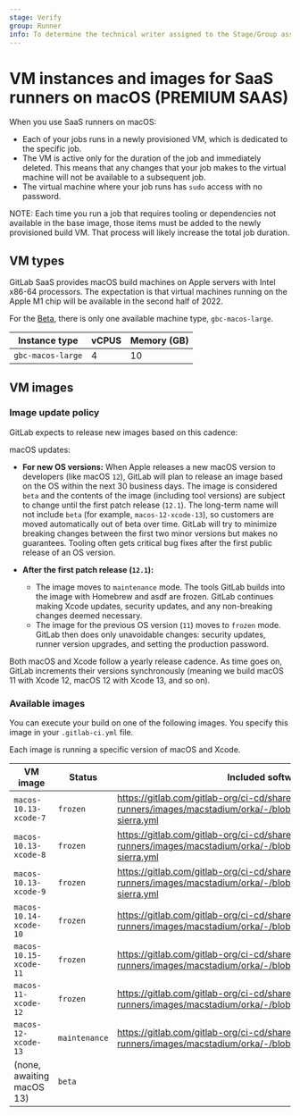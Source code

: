 ```yaml
---
stage: Verify
group: Runner
info: To determine the technical writer assigned to the Stage/Group associated with this page, see https://about.gitlab.com/handbook/engineering/ux/technical-writing/#assignments
---
```


# VM instances and images for SaaS runners on macOS **(PREMIUM SAAS)**

When you use SaaS runners on macOS:

- Each of your jobs runs in a newly provisioned VM, which is dedicated to the specific job.
- The VM is active only for the duration of the job and immediately deleted. This means that any changes that your job makes to the virtual machine will not be available to a subsequent job.
- The virtual machine where your job runs has `sudo` access with no password.

NOTE:
Each time you run a job that requires tooling or dependencies not available in the base image, those items must be added to the newly provisioned build VM. That process will likely increase the total job duration.

## VM types

GitLab SaaS provides macOS build machines on Apple servers with Intel x86-64 processors.
The expectation is that virtual machines running on the Apple M1 chip will be available in the second half of 2022.

For the [Beta](../../../../policy/alpha-beta-support.md#beta-features), there is only one available machine type, `gbc-macos-large`.

| Instance type | vCPUS | Memory (GB) |
| --------- | --- | ------- |
|  `gbc-macos-large` | 4 | 10 |

## VM images

### Image update policy

GitLab expects to release new images based on this cadence:

macOS updates:

- **For new OS versions:** When Apple releases a new macOS version to developers (like macOS `12`), GitLab will plan to release an image based on the OS within the next 30 business days. The image is considered `beta` and the contents of the image (including tool versions) are subject to change until the first patch release (`12.1`). The long-term name will not include `beta` (for example, `macos-12-xcode-13`), so customers are moved automatically out of beta over time. GitLab will try to minimize breaking changes between the first two minor versions but makes no guarantees. Tooling often gets critical bug fixes after the first public release of an OS version.

- **After the first patch release (`12.1`):**
  - The image moves to `maintenance` mode. The tools GitLab builds into the image with Homebrew and asdf are frozen. GitLab continues making Xcode updates, security updates, and any non-breaking changes deemed necessary.
  - The image for the previous OS version (`11`) moves to `frozen` mode. GitLab then does only unavoidable changes: security updates, runner version upgrades, and setting the production password.

Both macOS and Xcode follow a yearly release cadence. As time goes on, GitLab increments their versions synchronously (meaning we build macOS 11 with Xcode 12, macOS 12 with Xcode 13, and so on).

### Available images

You can execute your build on one of the following images.
You specify this image in your `.gitlab-ci.yml` file.

Each image is running a specific version of macOS and Xcode.

| VM image                  | Status | Included software  |
|---------------------------|--------|--------------------|
| `macos-10.13-xcode-7`       | `frozen` | <https://gitlab.com/gitlab-org/ci-cd/shared-runners/images/macstadium/orka/-/blob/main/toolchain/high-sierra.yml>  |
| `macos-10.13-xcode-8`       | `frozen` | <https://gitlab.com/gitlab-org/ci-cd/shared-runners/images/macstadium/orka/-/blob/main/toolchain/high-sierra.yml>  |
| `macos-10.13-xcode-9`       | `frozen` | <https://gitlab.com/gitlab-org/ci-cd/shared-runners/images/macstadium/orka/-/blob/main/toolchain/high-sierra.yml>  |
| `macos-10.14-xcode-10`      | `frozen` | <https://gitlab.com/gitlab-org/ci-cd/shared-runners/images/macstadium/orka/-/blob/main/toolchain/mojave.yml>       |
| `macos-10.15-xcode-11`      | `frozen` | <https://gitlab.com/gitlab-org/ci-cd/shared-runners/images/macstadium/orka/-/blob/main/toolchain/catalina.yml>     |
| `macos-11-xcode-12`         | `frozen` | <https://gitlab.com/gitlab-org/ci-cd/shared-runners/images/macstadium/orka/-/blob/main/toolchain/big-sur.yml>      |
| `macos-12-xcode-13`         | `maintenance` | <https://gitlab.com/gitlab-org/ci-cd/shared-runners/images/macstadium/orka/-/blob/main/toolchain/monterey.yml>      |
| (none, awaiting macOS 13)        | `beta` |       |
